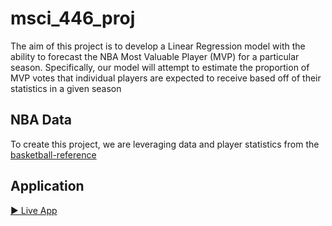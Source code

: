 # msci_446_proj

The aim of this project is to develop a Linear Regression model with the ability to forecast the NBA Most Valuable Player (MVP) for a particular season. Specifically, our model will attempt to estimate the proportion of MVP votes that individual players are expected to receive based off of their statistics in a given season

## NBA Data

To create this project, we are leveraging data and player statistics from the [basketball-reference](https://www.basketball-reference.com/)

## Application
[▶ Live App](https://<your-streamlit-or-hf-url>)
